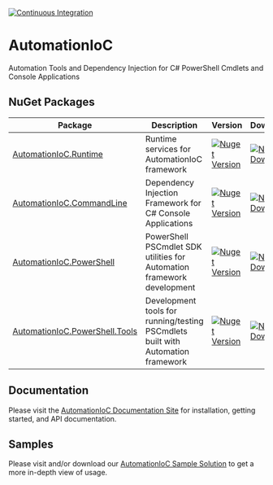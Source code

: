 [![Continuous Integration](https://github.com/kenswan/AutomationIoC/actions/workflows/continuous-integration.yml/badge.svg)](https://github.com/kenswan/AutomationIoC/actions/workflows/continuous-integration.yml)

# AutomationIoC

Automation Tools and Dependency Injection for C# PowerShell Cmdlets and Console Applications

## NuGet Packages

| Package                                                                                          | Description                                                                     | Version                                                                                                                                                     | Downloads                                                                                                                                                      |
| ------------------------------------------------------------------------------------------------ | ------------------------------------------------------------------------------- | ----------------------------------------------------------------------------------------------------------------------------------------------------------- | -------------------------------------------------------------------------------------------------------------------------------------------------------------- |
| [AutomationIoC.Runtime](https://www.nuget.org/packages/AutomationIoC.Runtime/)                   | Runtime services for AutomationIoC framework                                    | [![Nuget Version](https://img.shields.io/nuget/v/AutomationIoC.Runtime?logo=nuget)](https://www.nuget.org/packages/AutomationIoC.Runtime)                   | [![Nuget Downloads](https://img.shields.io/nuget/dt/AutomationIoC.Runtime?logo=nuget)](https://www.nuget.org/packages/AutomationIoC.Runtime)                   |
| [AutomationIoC.CommandLine](https://www.nuget.org/packages/AutomationIoC.CommandLine/)           | Dependency Injection Framework for C# Console Applications                      | [![Nuget Version](https://img.shields.io/nuget/v/AutomationIoC.CommandLine?logo=nuget)](https://www.nuget.org/packages/AutomationIoC.CommandLine)           | [![Nuget Downloads](https://img.shields.io/nuget/dt/AutomationIoC.CommandLine?logo=nuget)](https://www.nuget.org/packages/AutomationIoC.CommandLine)           |
| [AutomationIoC.PowerShell](https://www.nuget.org/packages/AutomationIoC.PowerShell/)             | PowerShell PSCmdlet SDK utilities for Automation framework development          | [![Nuget Version](https://img.shields.io/nuget/v/AutomationIoC.PowerShell?logo=nuget)](https://www.nuget.org/packages/AutomationIoC.PowerShell)             | [![Nuget Downloads](https://img.shields.io/nuget/dt/AutomationIoC.PowerShell?logo=nuget)](https://www.nuget.org/packages/AutomationIoC.PowerShell)             |
| [AutomationIoC.PowerShell.Tools](https://www.nuget.org/packages/AutomationIoC.PowerShell.Tools/) | Development tools for running/testing PSCmdlets built with Automation framework | [![Nuget Version](https://img.shields.io/nuget/v/AutomationIoC.PowerShell.Tools?logo=nuget)](https://www.nuget.org/packages/AutomationIoC.PowerShell.Tools) | [![Nuget Downloads](https://img.shields.io/nuget/dt/AutomationIoC.PowerShell.Tools?logo=nuget)](https://www.nuget.org/packages/AutomationIoC.PowerShell.Tools) |

## Documentation

Please visit the [AutomationIoC Documentation Site](https://kenswan.github.io/AutomationIoC/) for installation, getting started, and API documentation.

## Samples

Please visit and/or download our [AutomationIoC Sample Solution](https://github.com/kenswan/AutomationIoC/tree/main/samples) to get a more in-depth view of usage.
